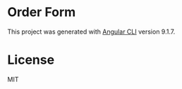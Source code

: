 
# Order Form

This project was generated with [Angular CLI](https://github.com/angular/angular-cli) version 9.1.7.

# License

MIT
